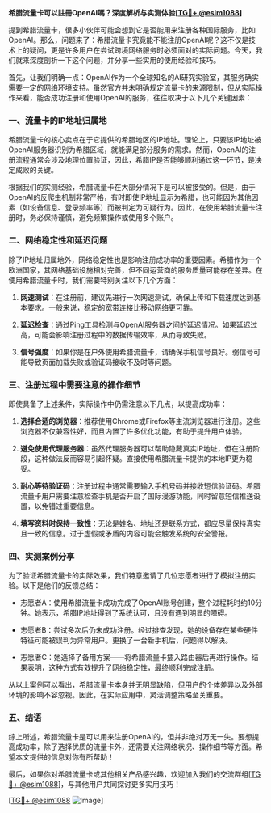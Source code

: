 **希腊流量卡可以註冊OpenAI嗎？深度解析与实测体验[[TG💪+ @esim1088](https://t.me/s/esim1088)]**

提到希腊流量卡，很多小伙伴可能会想到它是否能用来注册各种国际服务，比如OpenAI。那么，问题来了：希腊流量卡究竟能不能注册OpenAI呢？这不仅是技术上的疑问，更是许多用户在尝试跨境网络服务时必须面对的实际问题。今天，我们就来深度剖析一下这个问题，并分享一些实用的使用经验和技巧。

首先，让我们明确一点：OpenAI作为一个全球知名的AI研究实验室，其服务确实需要一定的网络环境支持。虽然官方并未明确规定流量卡的来源限制，但从实际操作来看，能否成功注册和使用OpenAI的服务，往往取决于以下几个关键因素：

### 一、流量卡的IP地址归属地

希腊流量卡的核心卖点在于它提供的希腊地区的IP地址。理论上，只要该IP地址被OpenAI服务器识别为希腊区域，就能满足部分服务的需求。然而，OpenAI的注册流程通常会涉及地理位置验证，因此，希腊IP是否能够顺利通过这一环节，是决定成败的关键。

根据我们的实测经验，希腊流量卡在大部分情况下是可以被接受的。但是，由于OpenAI的反爬虫机制非常严格，有时即使IP地址显示为希腊，也可能因为其他因素（如设备信息、登录频率等）而被判定为可疑行为。因此，在使用希腊流量卡注册时，务必保持谨慎，避免频繁操作或使用多个账户。

### 二、网络稳定性和延迟问题

除了IP地址归属地外，网络稳定性也是影响注册成功率的重要因素。希腊作为一个欧洲国家，其网络基础设施相对完善，但不同运营商的服务质量可能存在差异。在使用希腊流量卡时，我们需要特别关注以下几个方面：

1. **网速测试**：在注册前，建议先进行一次网速测试，确保上传和下载速度达到基本要求。一般来说，稳定的宽带连接比移动网络更可靠。
   
2. **延迟检查**：通过Ping工具检测与OpenAI服务器之间的延迟情况。如果延迟过高，可能会影响注册过程中的数据传输效率，从而导致失败。

3. **信号强度**：如果你是在户外使用希腊流量卡，请确保手机信号良好。弱信号可能导致页面加载失败或验证码接收不及时等问题。

### 三、注册过程中需要注意的操作细节

即使具备了上述条件，实际操作中仍需注意以下几点，以提高成功率：

1. **选择合适的浏览器**：推荐使用Chrome或Firefox等主流浏览器进行注册。这些浏览器不仅兼容性好，而且内置了许多优化功能，有助于提升用户体验。

2. **避免使用代理服务器**：虽然代理服务器可以帮助隐藏真实IP地址，但在注册阶段，这种做法反而容易引起怀疑。直接使用希腊流量卡提供的本地IP更为稳妥。

3. **耐心等待验证码**：注册过程中通常需要输入手机号码并接收短信验证码。希腊流量卡用户需要注意检查手机是否开启了国际漫游功能，同时留意短信推送设置，以免错过重要信息。

4. **填写资料时保持一致性**：无论是姓名、地址还是联系方式，都应尽量保持真实且一致的信息。过于虚假或矛盾的内容可能会触发系统的安全警报。

### 四、实测案例分享

为了验证希腊流量卡的实际效果，我们特意邀请了几位志愿者进行了模拟注册实验。以下是他们的反馈总结：

- 志愿者A：使用希腊流量卡成功完成了OpenAI账号创建，整个过程耗时约10分钟。她表示，希腊IP地址得到了系统认可，且没有遇到明显的障碍。
  
- 志愿者B：尝试多次后仍未成功注册。经过排查发现，她的设备存在某些硬件特征可能被误判为异常用户。更换了一台新手机后，问题得以解决。

- 志愿者C：她选择了备用方案——将希腊流量卡插入路由器后再进行操作。结果表明，这种方式有效提升了网络稳定性，最终顺利完成注册。

从以上案例可以看出，希腊流量卡本身并无明显缺陷，但用户的个体差异以及外部环境的影响不容忽视。因此，在实际应用中，灵活调整策略至关重要。

### 五、结语

综上所述，希腊流量卡是可以用来注册OpenAI的，但并非绝对万无一失。要想提高成功率，除了选择优质的流量卡外，还需要关注网络状况、操作细节等方面。希望本文提供的信息对你有所帮助！

最后，如果你对希腊流量卡或其他相关产品感兴趣，欢迎加入我们的交流群组[[TG💪+ @esim1088](https://t.me/s/esim1088)]，与其他用户共同探讨更多实用技巧！ 

[[TG💪+ @esim1088](https://t.me/s/esim1088) ![Image](https://i.postimg.cc/4NQfJmqS/Snipaste-2025-05-13-00-14-12.png)]